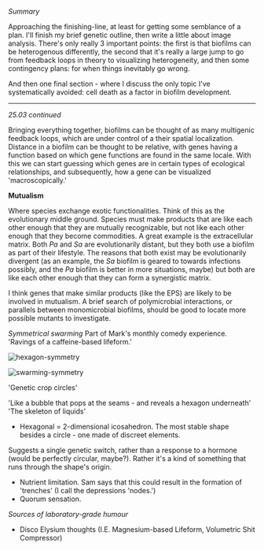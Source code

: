*Summary*

Approaching the finishing-line, at least for getting some semblance of a plan. I'll finish my brief genetic outline, then write a little about image analysis. There's only really 3 important points: the first is that biofilms can be heterogenous differently, the second that it's really a large jump to go from feedback loops in theory to visualizing heterogeneity, and then some contingency plans: for when things inevitably go wrong.

And then one final section - where I discuss the only topic I've systematically avoided: cell death as a factor in biofilm development.

---

*25.03 continued*

Bringing everything together, biofilms can be thought of as many multigenic feedback loops, which are under control of a their spatial localization. Distance in a biofilm can be thought to be relative, with genes having a function based on which gene functions are found in the same locale. With this we can start guessing which genes are in certain types of ecological relationships, and subsequently, how a gene can be visualized 'macroscopically.'

**Mutualism**

Where species exchange exotic functionalities. Think of this as the evolutionary middle ground. Species must make products that are like each other enough that they are mutually recognizable, but not like each other enough that they become commodities. A great example is the extracellular matrix. Both *Pa* and *Sa* are evolutionarily distant, but they both use a biofilm as part of their lifestyle. The reasons that both exist may be evolutionarily divergent (as an example, the *Sa* biofilm is geared to towards infections possibly, and the *Pa* biofilm is better in more situations, maybe) but both are like each other enough that they can form a synergistic matrix.

I think genes that make similar products (like the EPS) are likely to be involved in mutualism. A brief search of polymicrobial interactions, or parallels between monomicrobial biofilms, should be good to locate more possible mutants to investigate.

*Symmetrical swarming*
Part of Mark's monthly comedy experience. 'Ravings of a caffeine-based lifeform.'

![hexagon-symmetry](https://github.com/marklemzin/marks-masters/raw/main/pictures/26.3%20hexagon-symmetry.jpg)

![swarming-symmetry](https://github.com/marklemzin/marks-masters/raw/main/home-made-diagrams/26.3%20symmetrical-swarming.png)

'Genetic crop circles'

'Like a bubble that pops at the seams - and reveals a hexagon underneath'
'The skeleton of liquids'

- Hexagonal = 2-dimensional icosahedron. The most stable shape besides a circle - one made of discreet elements.

Suggests a single genetic switch, rather than a response to a hormone (would be perfectly circular, maybe?). Rather it's a kind of something that runs through the shape's origin.

- Nutrient limitation. Sam says that this could result in the formation of 'trenches' (I call the depressions 'nodes.')
- Quorum sensation.

*Sources of laboratory-grade humour*
- Disco Elysium thoughts (I.E. Magnesium-based Lifeform, Volumetric Shit Compressor)
